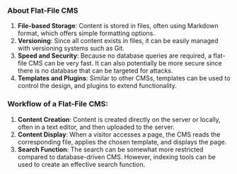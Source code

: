 ### About Flat-File CMS

1. **File-based Storage**: Content is stored in files, often using Markdown format, which offers simple formatting options.
2. **Versioning**: Since all content exists in files, it can be easily managed with versioning systems such as Git.
3. **Speed and Security**: Because no database queries are required, a flat-file CMS can be very fast. It can also potentially be more secure since there is no database that can be targeted for attacks.
4. **Templates and Plugins**: Similar to other CMSs, templates can be used to control the design, and plugins to extend functionality.

### Workflow of a Flat-File CMS:

1. **Content Creation**: Content is created directly on the server or locally, often in a text editor, and then uploaded to the server.
2. **Content Display**: When a visitor accesses a page, the CMS reads the corresponding file, applies the chosen template, and displays the page.
3. **Search Function**: The search can be somewhat more restricted compared to database-driven CMS. However, indexing tools can be used to create an effective search function.
